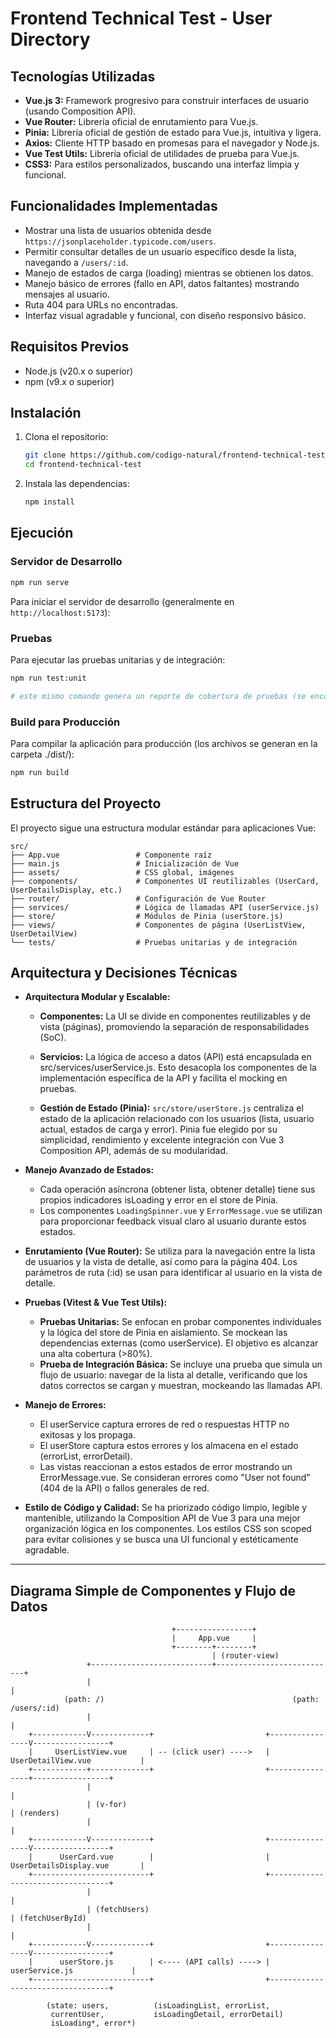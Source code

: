 # Frontend Technical Test - User Directory

## Tecnologías Utilizadas

*   **Vue.js 3:** Framework progresivo para construir interfaces de usuario (usando Composition API).
*   **Vue Router:** Librería oficial de enrutamiento para Vue.js.
*   **Pinia:** Librería oficial de gestión de estado para Vue.js, intuitiva y ligera.
*   **Axios:** Cliente HTTP basado en promesas para el navegador y Node.js.
*   **Vue Test Utils:** Librería oficial de utilidades de prueba para Vue.js.
*   **CSS3:** Para estilos personalizados, buscando una interfaz limpia y funcional.

## Funcionalidades Implementadas

*   Mostrar una lista de usuarios obtenida desde `https://jsonplaceholder.typicode.com/users`.
*   Permitir consultar detalles de un usuario específico desde la lista, navegando a `/users/:id`.
*   Manejo de estados de carga (loading) mientras se obtienen los datos.
*   Manejo básico de errores (fallo en API, datos faltantes) mostrando mensajes al usuario.
*   Ruta 404 para URLs no encontradas.
*   Interfaz visual agradable y funcional, con diseño responsivo básico.

## Requisitos Previos

*   Node.js (v20.x o superior)
*   npm (v9.x o superior)

## Instalación

1.  Clona el repositorio:
    ```bash
    git clone https://github.com/codigo-natural/frontend-technical-test.git
    cd frontend-technical-test
    ```

2.  Instala las dependencias:

    ```bash
    npm install
    ```

## Ejecución

### Servidor de Desarrollo

```bash
npm run serve
```

Para iniciar el servidor de desarrollo (generalmente en `http://localhost:5173`):
### Pruebas
Para ejecutar las pruebas unitarias y de integración:
```bash
npm run test:unit

# este mismo comando genera un reporte de cobertura de pruebas (se encontrará en la carpeta ./coverage/):
```

### Build para Producción

Para compilar la aplicación para producción (los archivos se generan en la carpeta ./dist/):
```bash
npm run build
```

## Estructura del Proyecto
El proyecto sigue una estructura modular estándar para aplicaciones Vue:

```
src/
├── App.vue                 # Componente raíz
├── main.js                 # Inicialización de Vue
├── assets/                 # CSS global, imágenes
├── components/             # Componentes UI reutilizables (UserCard, UserDetailsDisplay, etc.)
├── router/                 # Configuración de Vue Router
├── services/               # Lógica de llamadas API (userService.js)
├── store/                  # Módulos de Pinia (userStore.js)
├── views/                  # Componentes de página (UserListView, UserDetailView)
└── tests/                  # Pruebas unitarias y de integración
```

## Arquitectura y Decisiones Técnicas
- **Arquitectura Modular y Escalable:**

  - **Componentes:** La UI se divide en componentes reutilizables y de vista (páginas), promoviendo la separación de responsabilidades (SoC).

  - **Servicios:** La lógica de acceso a datos (API) está encapsulada en src/services/userService.js. Esto desacopla los componentes de la implementación específica de la API y facilita el mocking en pruebas.

  - **Gestión de Estado (Pinia):** `src/store/userStore.js` centraliza el estado de la aplicación relacionado con los usuarios (lista, usuario actual, estados de carga y error). Pinia fue elegido por su simplicidad, rendimiento y excelente integración con Vue 3 Composition API, además de su modularidad.
- **Manejo Avanzado de Estados:**

  - Cada operación asíncrona (obtener lista, obtener detalle) tiene sus propios indicadores isLoading y error en el store de Pinia.
  - Los componentes `LoadingSpinner.vue` y `ErrorMessage.vue` se utilizan para proporcionar feedback visual claro al usuario durante estos estados.
- **Enrutamiento (Vue Router):** Se utiliza para la navegación entre la lista de usuarios y la vista de detalle, así como para la página 404. Los parámetros de ruta (:id) se usan para identificar al usuario en la vista de detalle.
- **Pruebas (Vitest & Vue Test Utils):**
  - **Pruebas Unitarias:** Se enfocan en probar componentes individuales y la lógica del store de Pinia en aislamiento. Se mockean las dependencias externas (como userService). El objetivo es alcanzar una alta cobertura (>80%).
  - **Prueba de Integración Básica:** Se incluye una prueba que simula un flujo de usuario: navegar de la lista al detalle, verificando que los datos correctos se cargan y muestran, mockeando las llamadas API.

- **Manejo de Errores:**
  - El userService captura errores de red o respuestas HTTP no exitosas y los propaga.
  - El userStore captura estos errores y los almacena en el estado (errorList, errorDetail).
  - Las vistas reaccionan a estos estados de error mostrando un ErrorMessage.vue. Se consideran errores como "User not found" (404 de la API) o fallos generales de red.
- **Estilo de Código y Calidad:** Se ha priorizado código limpio, legible y mantenible, utilizando la Composition API de Vue 3 para una mejor organización lógica en los componentes. Los estilos CSS son scoped para evitar colisiones y se busca una UI funcional y estéticamente agradable.
---

## Diagrama Simple de Componentes y Flujo de Datos

```
                                    +-----------------+
                                    |     App.vue     |
                                    +--------+--------+
                                             | (router-view)
                 +---------------------------+---------------------------+
                 |                                                       |
            (path: /)                                          (path: /users/:id)
                 |                                                       |
    +------------V-------------+                         +----------------V-----------------+
    |     UserListView.vue     | -- (click user) ---->   |     UserDetailView.vue           |
    +------------+-------------+                         +----------------+-----------------+
                 |                                                       |
                 | (v-for)                                               | (renders)
                 |                                                       |
    +------------V-------------+                         +----------------V-----------------+
    |      UserCard.vue        |                         |   UserDetailsDisplay.vue       |
    +--------------------------+                         +----------------------------------+
                 |                                                       |
                 | (fetchUsers)                                          | (fetchUserById)
                 |                                                       |
    +------------V-------------+                         +----------------V-----------------+
    |      userStore.js        | <---- (API calls) ----> |       userService.js             |
    +--------------------------+                         +----------------------------------+

        (state: users,          (isLoadingList, errorList,
         currentUser,           isLoadingDetail, errorDetail)
         isLoading*, error*)
```